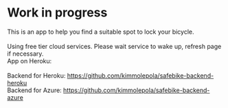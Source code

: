 # Work in progress
This is an app to help you find a suitable spot to lock your bicycle.<br />
<br />
Using free tier cloud services. Please wait service to wake up, refresh page if necessary.<br />
App on Heroku: <br />
<br />
Backend for Heroku: https://github.com/kimmolepola/safebike-backend-heroku <br />
Backend for Azure: https://github.com/kimmolepola/safebike-backend-azure <br />

